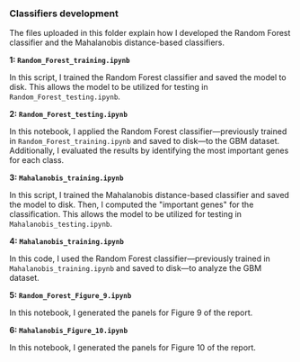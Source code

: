 ### Classifiers development

The files uploaded in this folder explain how I developed the Random Forest classifier and the Mahalanobis distance-based classifiers.

**1: `Random_Forest_training.ipynb`**

In this script, I trained the Random Forest classifier and saved the model to disk. This allows the model to be utilized for testing in `Random_Forest_testing.ipynb`.

**2: `Random_Forest_testing.ipynb`**

In this notebook, I applied the Random Forest classifier—previously trained in `Random_Forest_training.ipynb` and saved to disk—to the GBM dataset. Additionally, I evaluated the results by identifying the most important genes for each class.

**3: `Mahalanobis_training.ipynb`**

In this script, I trained the Mahalanobis distance-based classifier and saved the model to disk. Then, I computed the "important genes" for the classification. This allows the model to be utilized for testing in `Mahalanobis_testing.ipynb`.


**4: `Mahalanobis_training.ipynb`**

In this code, I used the Random Forest classifier—previously trained in `Mahalanobis_training.ipynb` and saved to disk—to analyze the GBM dataset. 


**5: `Random_Forest_Figure_9.ipynb`**

In this notebook, I generated the panels for Figure 9 of the report.


**6: `Mahalanobis_Figure_10.ipynb`**

In this notebook, I generated the panels for Figure 10 of the report.
